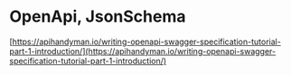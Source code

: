 # OpenApi, JsonSchema

[https://apihandyman.io/writing-openapi-swagger-specification-tutorial-part-1-introduction/](https://apihandyman.io/writing-openapi-swagger-specification-tutorial-part-1-introduction/)

